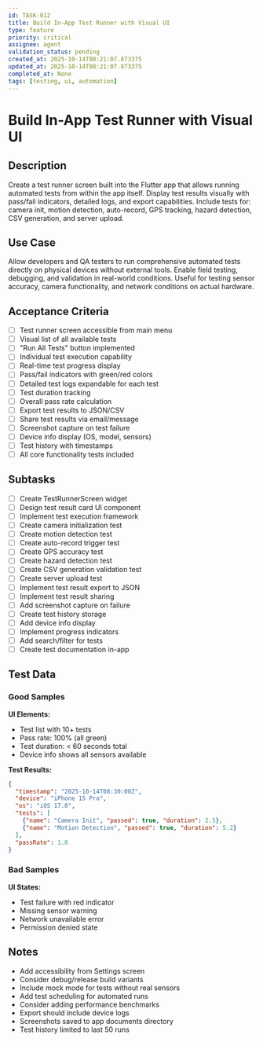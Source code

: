 ```yaml
---
id: TASK-012
title: Build In-App Test Runner with Visual UI
type: feature
priority: critical
assignee: agent
validation_status: pending
created_at: 2025-10-14T08:21:07.873375
updated_at: 2025-10-14T08:21:07.873375
completed_at: None
tags: [testing, ui, automation]
---
```


# Build In-App Test Runner with Visual UI

## Description

Create a test runner screen built into the Flutter app that allows running automated tests from within the app itself. Display test results visually with pass/fail indicators, detailed logs, and export capabilities. Include tests for: camera init, motion detection, auto-record, GPS tracking, hazard detection, CSV generation, and server upload.

## Use Case

Allow developers and QA testers to run comprehensive automated tests directly on physical devices without external tools. Enable field testing, debugging, and validation in real-world conditions. Useful for testing sensor accuracy, camera functionality, and network conditions on actual hardware.

## Acceptance Criteria

- [ ] Test runner screen accessible from main menu
- [ ] Visual list of all available tests
- [ ] "Run All Tests" button implemented
- [ ] Individual test execution capability
- [ ] Real-time test progress display
- [ ] Pass/fail indicators with green/red colors
- [ ] Detailed test logs expandable for each test
- [ ] Test duration tracking
- [ ] Overall pass rate calculation
- [ ] Export test results to JSON/CSV
- [ ] Share test results via email/message
- [ ] Screenshot capture on test failure
- [ ] Device info display (OS, model, sensors)
- [ ] Test history with timestamps
- [ ] All core functionality tests included

## Subtasks

- [ ] Create TestRunnerScreen widget
- [ ] Design test result card UI component
- [ ] Implement test execution framework
- [ ] Create camera initialization test
- [ ] Create motion detection test
- [ ] Create auto-record trigger test
- [ ] Create GPS accuracy test
- [ ] Create hazard detection test
- [ ] Create CSV generation validation test
- [ ] Create server upload test
- [ ] Implement test result export to JSON
- [ ] Implement test result sharing
- [ ] Add screenshot capture on failure
- [ ] Create test history storage
- [ ] Add device info display
- [ ] Implement progress indicators
- [ ] Add search/filter for tests
- [ ] Create test documentation in-app

## Test Data

### Good Samples

**UI Elements:**
- Test list with 10+ tests
- Pass rate: 100% (all green)
- Test duration: < 60 seconds total
- Device info shows all sensors available

**Test Results:**
```json
{
  "timestamp": "2025-10-14T08:30:00Z",
  "device": "iPhone 15 Pro",
  "os": "iOS 17.0",
  "tests": [
    {"name": "Camera Init", "passed": true, "duration": 2.5},
    {"name": "Motion Detection", "passed": true, "duration": 5.2}
  ],
  "passRate": 1.0
}
```

### Bad Samples

**UI States:**
- Test failure with red indicator
- Missing sensor warning
- Network unavailable error
- Permission denied state

## Notes

- Add accessibility from Settings screen
- Consider debug/release build variants
- Include mock mode for tests without real sensors
- Add test scheduling for automated runs
- Consider adding performance benchmarks
- Export should include device logs
- Screenshots saved to app documents directory
- Test history limited to last 50 runs
